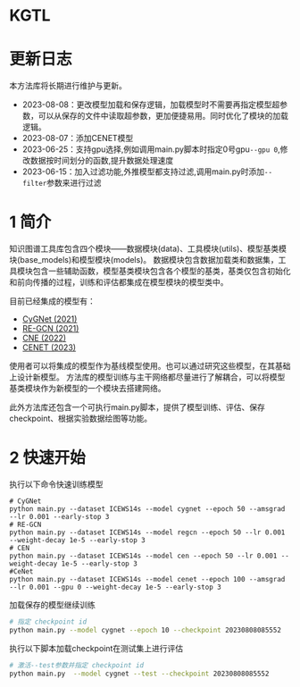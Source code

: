 # KGTL
# 更新日志
本方法库将长期进行维护与更新。
- 2023-08-08：更改模型加载和保存逻辑，加载模型时不需要再指定模型超参数，可以从保存的文件中读取超参数，更加便捷易用。同时优化了模块的加载逻辑。
- 2023-08-07：添加CENET模型
- 2023-06-25：支持gpu选择,例如调用main.py脚本时指定0号gpu`--gpu 0`,修改数据按时间划分的函数,提升数据处理速度
- 2023-06-15：加入过滤功能,外推模型都支持过滤,调用main.py时添加`--filter`参数来进行过滤

# 1 简介
知识图谱工具库包含四个模块——数据模块(data)、工具模块(utils)、模型基类模块(base_models)和模型模块(models)。
数据模块包含数据加载类和数据集，工具模块包含一些辅助函数，模型基类模块包含各个模型的基类，基类仅包含初始化和前向传播的过程，训练和评估都集成在模型模块的模型类中。

目前已经集成的模型有：
- [CyGNet (2021)](https://ojs.aaai.org/index.php/AAAI/article/view/16604)
- [RE-GCN (2021)](https://dl.acm.org/doi/abs/10.1145/3404835.3462963)
- [CNE (2022)](https://arxiv.org/abs/2203.07782)
- [CENET (2023)](http://arxiv.org/abs/2211.10904)

使用者可以将集成的模型作为基线模型使用。也可以通过研究这些模型，在其基础上设计新模型。
方法库的模型训练与主干网络都尽量进行了解耦合，可以将模型基类模块作为新模型的一个模块去搭建网络。

此外方法库还包含一个可执行main.py脚本，提供了模型训练、评估、保存checkpoint、根据实验数据绘图等功能。

# 2 快速开始

执行以下命令快速训练模型
```
# CyGNet
python main.py --dataset ICEWS14s --model cygnet --epoch 50 --amsgrad --lr 0.001 --early-stop 3
# RE-GCN
python main.py --dataset ICEWS14s --model regcn --epoch 50 --lr 0.001 --weight-decay 1e-5 --early-stop 3
# CEN
python main.py --dataset ICEWS14s --model cen --epoch 50 --lr 0.001 --weight-decay 1e-5 --early-stop 3
#CeNet
python main.py --dataset ICEWS14s --model cenet --epoch 100 --amsgrad --lr 0.001 --gpu 0 --weight-decay 1e-5 --early-stop 3

```
加载保存的模型继续训练
```sh
# 指定 checkpoint id
python main.py --model cygnet --epoch 10 --checkpoint 20230808085552
```

执行以下脚本加载checkpoint在测试集上进行评估
```sh
# 激活--test参数并指定 checkpoint id
python main.py  --model cygnet --test --checkpoint 20230808085552
```
